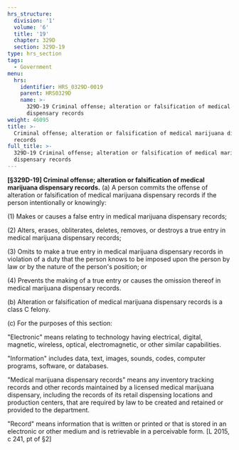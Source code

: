 ```yaml
---
hrs_structure:
  division: '1'
  volume: '6'
  title: '19'
  chapter: 329D
  section: 329D-19
type: hrs_section
tags:
  - Government
menu:
  hrs:
    identifier: HRS_0329D-0019
    parent: HRS0329D
    name: >-
      329D-19 Criminal offense; alteration or falsification of medical marijuana
      dispensary records
weight: 46095
title: >-
  Criminal offense; alteration or falsification of medical marijuana dispensary
  records
full_title: >-
  329D-19 Criminal offense; alteration or falsification of medical marijuana
  dispensary records
---
```

**[§329D-19] Criminal offense; alteration or falsification of medical marijuana dispensary records.** (a) A person commits the offense of alteration or falsification of medical marijuana dispensary records if the person intentionally or knowingly:

(1) Makes or causes a false entry in medical marijuana dispensary records;

(2) Alters, erases, obliterates, deletes, removes, or destroys a true entry in medical marijuana dispensary records;

(3) Omits to make a true entry in medical marijuana dispensary records in violation of a duty that the person knows to be imposed upon the person by law or by the nature of the person's position; or

(4) Prevents the making of a true entry or causes the omission thereof in medical marijuana dispensary records.

(b) Alteration or falsification of medical marijuana dispensary records is a class C felony.

(c) For the purposes of this section:

"Electronic" means relating to technology having electrical, digital, magnetic, wireless, optical, electromagnetic, or other similar capabilities.

"Information" includes data, text, images, sounds, codes, computer programs, software, or databases.

"Medical marijuana dispensary records" means any inventory tracking records and other records maintained by a licensed medical marijuana dispensary, including the records of its retail dispensing locations and production centers, that are required by law to be created and retained or provided to the department.

"Record" means information that is written or printed or that is stored in an electronic or other medium and is retrievable in a perceivable form. [L 2015, c 241, pt of §2]